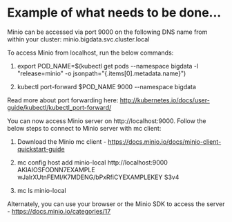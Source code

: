

# Example of what needs to be done...

Minio can be accessed via port 9000 on the following DNS name from within your cluster:
minio.bigdata.svc.cluster.local

To access Minio from localhost, run the below commands:

  1. export POD_NAME=$(kubectl get pods --namespace bigdata -l "release=minio" -o jsonpath="{.items[0].metadata.name}")

  2. kubectl port-forward $POD_NAME 9000 --namespace bigdata

Read more about port forwarding here: http://kubernetes.io/docs/user-guide/kubectl/kubectl_port-forward/

You can now access Minio server on http://localhost:9000. Follow the below steps to connect to Minio server with mc client:

  1. Download the Minio mc client - https://docs.minio.io/docs/minio-client-quickstart-guide

  2. mc config host add minio-local http://localhost:9000 AKIAIOSFODNN7EXAMPLE wJalrXUtnFEMI/K7MDENG/bPxRfiCYEXAMPLEKEY S3v4

  3. mc ls minio-local

Alternately, you can use your browser or the Minio SDK to access the server - https://docs.minio.io/categories/17


